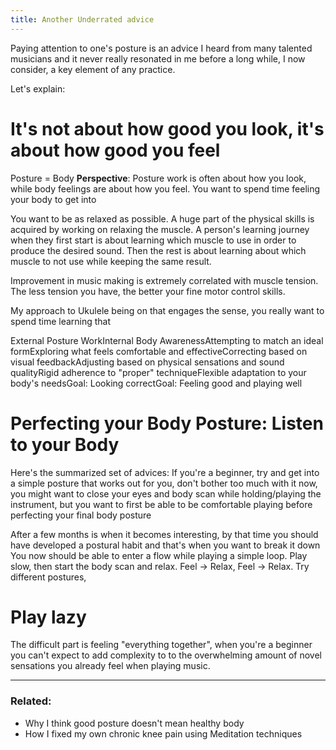 ```yaml
---
title: Another Underrated advice
---
```

Paying attention to one's posture is an advice I heard from many talented musicians and it never really resonated in me before a long while, I now consider, a key element of any practice. 

Let's explain:



# It's not about how good you look, it's about how good you feel

Posture = Body 
**Perspective**: Posture work is often about how you look, while body feelings are about how you feel.
You want to spend time feeling your body to get into 

You want to be as relaxed as possible. A huge part of the physical skills is acquired by working on relaxing the muscle.
A person's learning journey when they first start is about learning which muscle to use in order to produce the desired sound. Then the rest is about learning about which muscle to not use while keeping the same result. 

Improvement in music making is extremely correlated with muscle tension. The less tension you have, the better your fine motor control skills.

My approach to Ukulele being on that engages the sense, you really want to spend time learning that 

External Posture WorkInternal Body AwarenessAttempting to match an ideal formExploring what feels comfortable and effectiveCorrecting based on visual feedbackAdjusting based on physical sensations and sound qualityRigid adherence to "proper" techniqueFlexible adaptation to your body's needsGoal: Looking correctGoal: Feeling good and playing well


# Perfecting your Body Posture: Listen to your Body

Here's the summarized set of advices: If you're a beginner, try and get into a simple posture that works out for you, don't bother too much with it now, you might want to close your eyes and body scan while holding/playing the instrument, but you want to first be able to be comfortable playing before perfecting your final body posture

After a few months is when it becomes interesting, by that time you should have developed a postural habit and that's when you want to break it down
You now should be able to enter a flow while playing a simple loop. Play slow, then start the body scan and relax. Feel -> Relax, Feel -> Relax.  Try different postures, 

# Play lazy



The difficult part is feeling "everything together", when you're a beginner you can't expect to add complexity to to the overwhelming amount of novel sensations you already feel when playing music.   


---
### Related:

- Why I think good posture doesn't mean healthy body
- How I fixed my own chronic knee pain using Meditation techniques